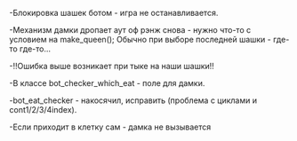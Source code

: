 -Блокировка шашек ботом - игра не останавливается.


-Механизм дамки дропает аут оф рэнж снова - нужно что-то с условием на make_queen(); 
Обычно при выборе последней шашки - где-то где-то...

-!!Ошибка выше возникает при тыке на наши шашки!!

-В классе bot_checker_which_eat - поле для дамки.

-bot_eat_checker - накосячил, исправить (проблема с циклами и cont1/2/3/4index).

-Если приходит в клетку сам - дамка не вызывается
